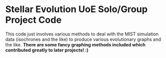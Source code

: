 # Stellar Evolution UoE Solo/Group Project Code
This code just involves various methods to deal with the MIST simulation data (isochrones and the like) to produce
various evolutionary graphs and the like. **There are some fancy graphing methods included which contributed
greatly to later projects! :)**

